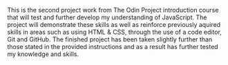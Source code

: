 This is the second project work from The Odin Project introduction course that will test and further develop my understanding of JavaScript. The project will demonstrate these skills as well as reinforce previously aquired skills in areas such as using HTML & CSS, through the use of a code editor, Git and GitHub.
The finished project has been taken slightly further than those stated in the provided instructions and as a result has further tested my knowledge and skills.
